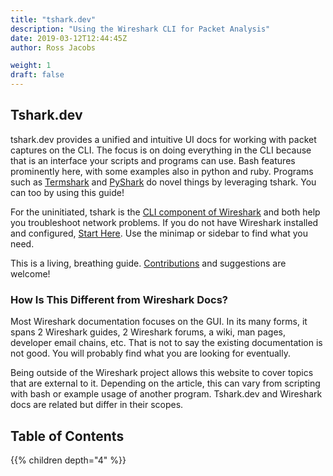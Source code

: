 ```yaml
---
title: "tshark.dev"
description: "Using the Wireshark CLI for Packet Analysis"
date: 2019-03-12T12:44:45Z
author: Ross Jacobs

weight: 1
draft: false
---
```


## Tshark.dev

tshark.dev provides a unified and intuitive UI docs for working with packet captures on the CLI. The focus is on doing everything in the CLI because that is an interface your scripts and programs can use. Bash features prominently here, with some examples also in python and ruby. Programs such as 
[Termshark](https://termshark.io) and [PyShark](https://kiminewt.github.io/pyshark/) do novel things by leveraging tshark. You can too by using this guide!

For the uninitiated, tshark is the [CLI component of Wireshark](/setup/what_is_wireshark) and both help you troubleshoot network problems. If you do not have Wireshark installed and configured, [<i class="fas fa-map-marked"></i>  Start Here](/setup).
Use the minimap or sidebar to find what you need.

This is a living, breathing guide. [Contributions](/nextsteps/contributions) and suggestions are welcome!

### How Is This Different from Wireshark Docs?

Most Wireshark documentation focuses on the GUI. In its many forms, it spans 2 Wireshark guides, 2 Wireshark forums, a wiki, man pages, developer email chains, etc. That is not to say the existing documentation is not good. You will probably find what you are looking for eventually.

Being outside of the Wireshark project allows this website to cover topics that are external to it.
Depending on the article, this can vary from scripting with bash or example usage of another program. Tshark.dev and Wireshark docs are related but differ in their scopes.

## Table of Contents

{{% children depth="4" %}}
